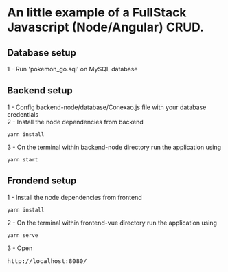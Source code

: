 # An little example of a FullStack Javascript (Node/Angular) CRUD.

## Database setup

1 - Run 'pokemon_go.sql' on MySQL database  

## Backend setup

1 - Config backend-node/database/Conexao.js file with your database credentials  
2 - Install the node dependencies from backend
```
yarn install
```
3 - On the terminal within backend-node directory run the application using
```
yarn start
```

## Frondend setup

1 - Install the node dependencies from frontend
```
yarn install
```
2 - On the terminal within frontend-vue directory run the application using
```
yarn serve
```
3 - Open <pre>http://localhost:8080/<pre>
